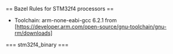 == Bazel Rules for STM32f4 processors ==

* Toolchain: arm-none-eabi-gcc 6.2.1 from [https://developer.arm.com/open-source/gnu-toolchain/gnu-rm/downloads]

=== stm32f4_binary ===


